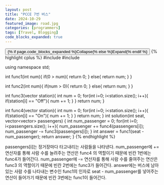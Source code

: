 ```yaml
---
layout: post
title: "PCCE 7번 버스"
date: 2024-10-29
featured_image: road.jpg
categories: [programmers]
tags: [Travel, Blogging]
code_blocks_expanded: true
---
```

<div class="code-block-container {% if page.code_blocks_expanded %}expanded{% endif %}">
    <button class="code-toggle">{% if page.code_blocks_expanded %}Collapse{% else %}Expand{% endif %}</button>
    {% highlight cplus %}
#include <string>
#include <vector>

using namespace std;

int func1(int num){
    if(0 > num){
        return 0;
    }
    else{
        return num;
    }
}

int func2(int num){
    if(num > 0){
        return 0;
    }
    else{
        return num;
    }
}

int func3(vector<string> station){
    int num = 0;
    for(int i=0; i<station.size(); i++){
        if(station[i] == "Off"){
            num += 1;
        }
    }
    return num;
}

int func4(vector<string> station){
    int num = 0;
    for(int i=0; i<station.size(); i++){
        if(station[i] == "On"){
            num += 1;
        }
    }
    return num;
}
int solution(int seat, vector<vector<string>> passengers) {
    int num_passenger = 0;
    for(int i=0; i<passengers.size(); i++){
        num_passenger += func4(passengers[i]);
        num_passenger -= func3(passengers[i]);
    }
    int answer = func1(seat - num_passenger);
    return answer;
}
    {% endhighlight %}
</div>
passengers[i]는 정거장마다 타고내리는 사람들을 나타낸다.
num_passenger에 += 연산자를 통해 사람 수를 늘려주는 연산은 func4 의 역할이기 때문에 빈칸 1번에는 func4가 들어간다.
num_passenger에 -= 연산자를 통해 사람 수를 줄여주는 연산은 func3 의 역할이기 때문에 빈칸 2번에는 func3가 들어간다.
answer에는 버스에 남아있는 사람 수를 나타내는 변수인 func1의 인자로 seat - num_passenger를 넣어주는 연산이 들어가기 때문에 빈칸 3번에는 func1이 들어간다.
